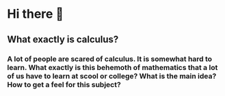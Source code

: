 # Hi there 👋

## What exactly is calculus?

### A lot of people are scared of calculus. It is somewhat hard to learn. What exactly is this behemoth of mathematics that a lot of us have to learn at scool or college? What is the main idea? How to get a feel for this subject?  
 
<!--
**AmeerFazal/ameerfazal** is a ✨ _special_ ✨ repository because its `README.md` (this file) appears on your GitHub profile.

Here are some ideas to get you started:

- 🔭 I’m currently working on ...
- 🌱 I’m currently learning ...
- 👯 I’m looking to collaborate on ...
- 🤔 I’m looking for help with ...
- 💬 Ask me about ...
- 📫 How to reach me: ...
- 😄 Pronouns: ...
- ⚡ Fun fact: ...
-->
